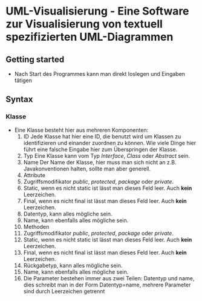 # UML-Visualisierung - Eine Software zur Visualisierung von textuell spezifizierten UML-Diagrammen

## Getting started
* Nach Start des Programmes kann man direkt loslegen und Eingaben tätigen

## Syntax
### Klasse
* Eine Klasse besteht hier aus mehreren Komponenten:
  1. ID
  Jede Klasse hat hier eine ID, die benutzt wird um Klassen zu identifizieren und einander zuordnen zu können. Wie viele Dinge hier führt eine falsche Eingabe hier zum Überspringen der Klasse.
  2. Typ
  Eine Klasse kann vom Typ *Interface*, *Class* oder *Abstract* sein.
  3. Name
  Der Name der Klasse, hier muss man sich nicht an z.B. Javakonventionen halten, sollte man aber generell.
  4. Attribute
    1. Zugriffsmodifikator *public*, *protected*, *package* oder *private*.
    2. Static, wenn es nicht static ist lässt man dieses Feld leer. Auch __kein__ Leerzeichen.
    3. Final, wenn es nicht final ist lässt man dieses Feld leer. Auch __kein__ Leerzeichen.
    4. Datentyp, kann alles mögliche sein.
    5. Name, kann ebenfalls alles mögliche sein.
   5. Methoden
    1. Zugriffsmodifikator *public*, *protected*, *package* oder *private*.
    2. Static, wenn es nicht static ist lässt man dieses Feld leer. Auch __kein__ Leerzeichen.
    3. Final, wenn es nicht final ist lässt man dieses Feld leer. Auch __kein__ Leerzeichen.
    4. Rückgabetyp, kann alles mögliche sein.
    5. Name, kann ebenfalls alles mögliche sein.
    6. Die Parameter bestehen immer aus zwei Teilen: Datentyp und name, dies schreibt man in der Form Datentyp=name, mehrere Parameter sind durch Leerzeichen getrennt

